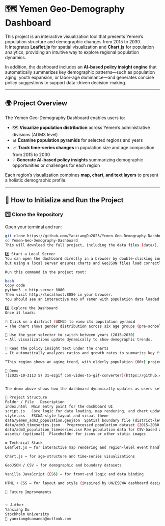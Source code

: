 # 🗺️ Yemen Geo-Demography Dashboard

This project is an interactive visualization tool that presents Yemen’s population structure and demographic changes from 2015 to 2030.  
It integrates **Leaflet.js** for spatial visualization and **Chart.js** for population analytics, providing an intuitive way to explore regional population dynamics.

In addition, the dashboard includes an **AI-based policy insight engine** that automatically summarizes key demographic patterns—such as population aging, youth expansion, or labor-age dominance—and generates concise policy suggestions to support data-driven decision-making.

---

## 🌍 Project Overview

The Yemen Geo-Demography Dashboard enables users to:
- 🗺️ **Visualize population distribution** across Yemen’s administrative divisions (ADM3 level)
- 📊 **Examine population pyramids** for selected regions and years
- 📈 **Track time-series changes** in population size and age composition from 2015 to 2030
- 💡 **Generate AI-based policy insights** summarizing demographic opportunities or challenges for each region

Each region’s visualization combines **map, chart, and text layers** to present a holistic demographic profile.

---

## 🧭 How to Initialize and Run the Project

### 1️⃣ Clone the Repository

Open your terminal and run:
```bash
git clone https://github.com/YanxiangDu2023/Yemen-Geo-Demography-Dashboard.git
cd Yemen-Geo-Demography-Dashboard
This will download the full project, including the data files (data/), main scripts, and visualization assets.

2️⃣ Start a Local Server
You can open the dashboard directly in a browser by double-clicking index.html,
but using a local server ensures charts and GeoJSON files load correctly.

Run this command in the project root:

bash
Copy code
python3 -m http.server 8080
Then visit http://localhost:8080 in your browser.
You should see an interactive map of Yemen with population data loaded.

3️⃣ Explore the Dashboard
Once it loads:

🖱️ Click on a district (ADM3) to view its population pyramid
→ The chart shows gender distribution across six age groups (pre-school, school-age, university, working-age, retirement, and 80+).

📅 Use the year selector to switch between years (2015–2030)
→ All visualizations update dynamically to show demographic trends.

💬 Read the policy insight text under the charts
→ It automatically analyzes ratios and growth rates to summarize key findings, e.g.:

“This region shows an aging trend, with elderly population (60+) projected to rise by 45% by 2030.”

🎥 Demo
![2025-10-3113 57 31-ezgif com-video-to-gif-converter](https://github.com/user-attachments/assets/47373965-75a4-4156-ad6d-f4b9353894c9)


The demo above shows how the dashboard dynamically updates as users select different regions and years.

🧱 Project Structure
Folder / File	Description
index.html	Main entry point for the dashboard UI
script.js	Core logic for data loading, map rendering, and chart updates
style.css	ESCWA-style layout and visual theme
data/yemen_adm3_population.geojson	Spatial boundary file (district-level polygons)
data/adm3_timeseries.json	Preprocessed population dataset (2015–2030 by ADM3)
data/adm3_population_timeseries.csv	Raw population data for CSV-based analysis
assets/ (optional)	Placeholder for icons or other static images

⚙️ Technical Stack
Leaflet.js — for interactive map rendering and region-level event handling

Chart.js — for age-structure and time-series visualizations

GeoJSON / CSV — for demographic and boundary datasets

Vanilla JavaScript (ES6) — for front-end logic and data binding

HTML + CSS — for layout and style (inspired by UN/ESCWA dashboard design)

🧩 Future Improvements


✨ Author
Yanxiang Du
Stockholm University
📧 yanxiangduamanda@outlook.com
